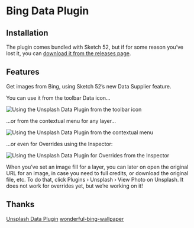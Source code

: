 # Bing Data Plugin

## Installation

The plugin comes bundled with Sketch 52, but if for some reason you’ve lost it, you can [download it from the releases page](https://github.com/zacksleo/bing-sketchplugin/releases/latest).

## Features

Get images from Bing, using Sketch 52’s new Data Supplier feature.

You can use it from the toolbar Data icon…

![Using the Unsplash Data Plugin from the toolbar icon](docs/unsplash-screenshot-001.png)

…or from the contextual menu for any layer…

![Using the Unsplash Data Plugin from the contextual menu](docs/unsplash-screenshot-002.png)

…or even for Overrides using the Inspector:

![Using the Unsplash Data Plugin for Overrides from the Inspector](docs/unsplash-screenshot-003.png)

When you’ve set an image fill for a layer, you can later on open the original URL for an image, in case you need to full credits, or download the original file, etc. To do that, click Plugins › Unsplash › View Photo on Unsplash. It does not work for overrides yet, but we’re working on it!

## Thanks

[Unsplash Data Plugin](https://github.com/BohemianCoding/unsplash-sketchplugin)
[wonderful-bing-wallpaper](https://github.com/surmon-china/wonderful-bing-wallpaper)